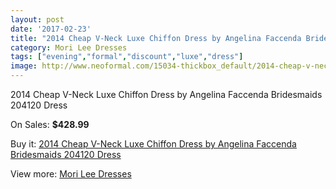 ```yaml
---
layout: post
date: '2017-02-23'
title: "2014 Cheap V-Neck Luxe Chiffon Dress by Angelina Faccenda Bridesmaids 204120 Dress"
category: Mori Lee Dresses
tags: ["evening","formal","discount","luxe","dress"]
image: http://www.neoformal.com/15034-thickbox_default/2014-cheap-v-neck-luxe-chiffon-dress-by-angelina-faccenda-bridesmaids-204120-dress.jpg
---
```

2014 Cheap V-Neck Luxe Chiffon Dress by Angelina Faccenda Bridesmaids 204120 Dress

On Sales: **$428.99**
<a href="https://www.neoformal.com/en/mori-lee-dresses-2014/5118-2014-cheap-v-neck-luxe-chiffon-dress-by-angelina-faccenda-bridesmaids-204120-dress.html"><amp-img layout="responsive" width="600" height="600" src="//www.neoformal.com/15034-thickbox_default/2014-cheap-v-neck-luxe-chiffon-dress-by-angelina-faccenda-bridesmaids-204120-dress.jpg" alt="2014 Cheap V-Neck Luxe Chiffon Dress by Angelina Faccenda Bridesmaids 204120 Dress 0" /></a>
<a href="https://www.neoformal.com/en/mori-lee-dresses-2014/5118-2014-cheap-v-neck-luxe-chiffon-dress-by-angelina-faccenda-bridesmaids-204120-dress.html"><amp-img layout="responsive" width="600" height="600" src="//www.neoformal.com/15037-thickbox_default/2014-cheap-v-neck-luxe-chiffon-dress-by-angelina-faccenda-bridesmaids-204120-dress.jpg" alt="2014 Cheap V-Neck Luxe Chiffon Dress by Angelina Faccenda Bridesmaids 204120 Dress 1" /></a>
<a href="https://www.neoformal.com/en/mori-lee-dresses-2014/5118-2014-cheap-v-neck-luxe-chiffon-dress-by-angelina-faccenda-bridesmaids-204120-dress.html"><amp-img layout="responsive" width="600" height="600" src="//www.neoformal.com/15036-thickbox_default/2014-cheap-v-neck-luxe-chiffon-dress-by-angelina-faccenda-bridesmaids-204120-dress.jpg" alt="2014 Cheap V-Neck Luxe Chiffon Dress by Angelina Faccenda Bridesmaids 204120 Dress 2" /></a>
<a href="https://www.neoformal.com/en/mori-lee-dresses-2014/5118-2014-cheap-v-neck-luxe-chiffon-dress-by-angelina-faccenda-bridesmaids-204120-dress.html"><amp-img layout="responsive" width="600" height="600" src="//www.neoformal.com/15035-thickbox_default/2014-cheap-v-neck-luxe-chiffon-dress-by-angelina-faccenda-bridesmaids-204120-dress.jpg" alt="2014 Cheap V-Neck Luxe Chiffon Dress by Angelina Faccenda Bridesmaids 204120 Dress 3" /></a>

Buy it: [2014 Cheap V-Neck Luxe Chiffon Dress by Angelina Faccenda Bridesmaids 204120 Dress](https://www.neoformal.com/en/mori-lee-dresses-2014/5118-2014-cheap-v-neck-luxe-chiffon-dress-by-angelina-faccenda-bridesmaids-204120-dress.html "2014 Cheap V-Neck Luxe Chiffon Dress by Angelina Faccenda Bridesmaids 204120 Dress")

View more: [Mori Lee Dresses](https://www.neoformal.com/en/62-mori-lee-dresses-2014 "Mori Lee Dresses")
